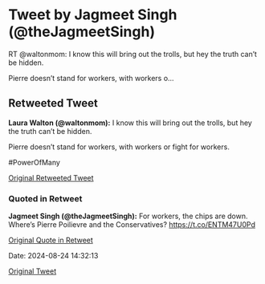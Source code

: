 # Tweet by Jagmeet Singh (@theJagmeetSingh)

RT @waltonmom: I know this will bring out the trolls, but hey the truth can’t be hidden. 

Pierre doesn’t stand for workers, with workers o…

## Retweeted Tweet

**Laura Walton (@waltonmom):** I know this will bring out the trolls, but hey the truth can’t be hidden. 

Pierre doesn’t stand for workers, with workers or fight for workers. 

#PowerOfMany

[Original Retweeted Tweet](https://x.com/waltonmom/status/1827133179536240958)

### Quoted in Retweet

**Jagmeet Singh (@theJagmeetSingh):** For workers, the chips are down. Where’s Pierre Poilievre and the Conservatives? https://t.co/ENTM47U0Pd

[Original Quote in Retweet](https://x.com/theJagmeetSingh/status/1827118211159974019)

Date: 2024-08-24 14:32:13

[Original Tweet](https://x.com/theJagmeetSingh/status/1827353220798099667)
